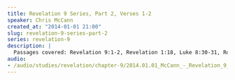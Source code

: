 ```yaml
--- 
title: Revelation 9 Series, Part 2, Verses 1-2
speaker: Chris McCann
created_at: "2014-01-01 21:00"
slug: revelation-9-series-part-2
series: revelation-9
description: |
  Passages covered: Revelation 9:1-2, Revelation 1:18, Luke 8:30-31, Romans 10:6-7, Revelation 20:1-3, Revelation 11:6-7.
audio: 
- /audio/studies/revelation/chapter-9/2014.01.01_McCann_-_Revelation_9_Series_Part_2.yaml
---
```

